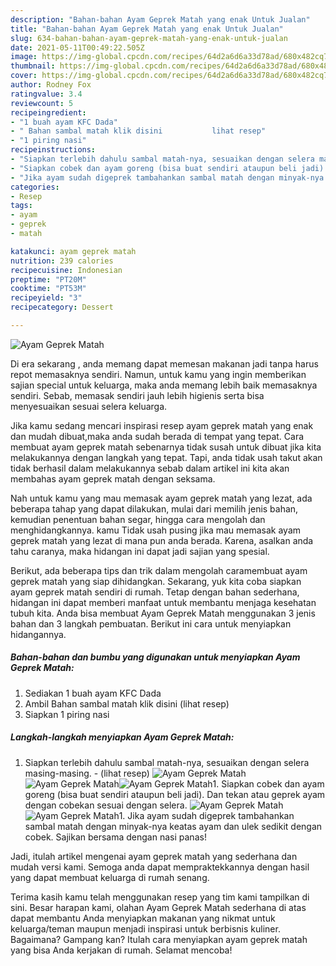 ```yaml
---
description: "Bahan-bahan Ayam Geprek Matah yang enak Untuk Jualan"
title: "Bahan-bahan Ayam Geprek Matah yang enak Untuk Jualan"
slug: 634-bahan-bahan-ayam-geprek-matah-yang-enak-untuk-jualan
date: 2021-05-11T00:49:22.505Z
image: https://img-global.cpcdn.com/recipes/64d2a6d6a33d78ad/680x482cq70/ayam-geprek-matah-foto-resep-utama.jpg
thumbnail: https://img-global.cpcdn.com/recipes/64d2a6d6a33d78ad/680x482cq70/ayam-geprek-matah-foto-resep-utama.jpg
cover: https://img-global.cpcdn.com/recipes/64d2a6d6a33d78ad/680x482cq70/ayam-geprek-matah-foto-resep-utama.jpg
author: Rodney Fox
ratingvalue: 3.4
reviewcount: 5
recipeingredient:
- "1 buah ayam KFC Dada"
- " Bahan sambal matah klik disini           lihat resep"
- "1 piring nasi"
recipeinstructions:
- "Siapkan terlebih dahulu sambal matah-nya, sesuaikan dengan selera masing-masing.           (lihat resep)"
- "Siapkan cobek dan ayam goreng (bisa buat sendiri ataupun beli jadi). Dan tekan atau geprek ayam dengan cobekan sesuai dengan selera."
- "Jika ayam sudah digeprek tambahankan sambal matah dengan minyak-nya keatas ayam dan ulek sedikit dengan cobek. Sajikan bersama dengan nasi panas!"
categories:
- Resep
tags:
- ayam
- geprek
- matah

katakunci: ayam geprek matah 
nutrition: 239 calories
recipecuisine: Indonesian
preptime: "PT20M"
cooktime: "PT53M"
recipeyield: "3"
recipecategory: Dessert

---
```



![Ayam Geprek Matah](https://img-global.cpcdn.com/recipes/64d2a6d6a33d78ad/680x482cq70/ayam-geprek-matah-foto-resep-utama.jpg)

Di era  sekarang , anda memang dapat memesan makanan jadi tanpa harus repot memasaknya sendiri. Namun, untuk kamu yang ingin memberikan sajian special untuk keluarga, maka anda memang lebih baik memasaknya sendiri. Sebab, memasak sendiri jauh lebih higienis serta bisa menyesuaikan sesuai selera keluarga.

Jika kamu sedang mencari inspirasi resep ayam geprek matah yang enak dan mudah dibuat,maka anda sudah berada di tempat yang tepat. Cara membuat ayam geprek matah  sebenarnya tidak susah untuk dibuat jika kita melakukannya dengan langkah yang tepat. Tapi, anda tidak usah takut akan tidak berhasil dalam melakukannya 
sebab dalam artikel ini kita akan membahas ayam geprek matah dengan seksama.  



Nah untuk kamu yang mau memasak ayam geprek matah yang lezat, ada beberapa tahap yang dapat dilakukan, mulai dari memilih jenis bahan, kemudian penentuan bahan segar, hingga cara mengolah dan menghidangkannya. kamu Tidak usah pusing jika mau memasak ayam geprek matah yang lezat di mana pun anda berada. Karena, asalkan anda  tahu caranya, maka hidangan ini dapat jadi sajian yang spesial.

Berikut, ada beberapa tips dan trik dalam mengolah caramembuat ayam geprek matah yang siap dihidangkan. Sekarang, yuk kita coba siapkan ayam geprek matah sendiri di rumah. Tetap dengan bahan sederhana, hidangan ini dapat memberi manfaat untuk membantu menjaga kesehatan tubuh kita. Anda bisa membuat Ayam Geprek Matah menggunakan 3 jenis bahan dan 3 langkah pembuatan. Berikut ini cara untuk menyiapkan hidangannya.

<!--inarticleads1-->

##### Bahan-bahan dan bumbu yang digunakan untuk menyiapkan Ayam Geprek Matah:

1. Sediakan 1 buah ayam KFC Dada
1. Ambil  Bahan sambal matah klik disini           (lihat resep)
1. Siapkan 1 piring nasi




<!--inarticleads2-->

##### Langkah-langkah menyiapkan Ayam Geprek Matah:

1. Siapkan terlebih dahulu sambal matah-nya, sesuaikan dengan selera masing-masing. -           (lihat resep)
<img src="https://img-global.cpcdn.com/steps/7d5937aa49a50567/160x128cq70/ayam-geprek-matah-langkah-memasak-1-foto.jpg" alt="Ayam Geprek Matah"><img src="https://img-global.cpcdn.com/steps/e6ae236829fc9234/160x128cq70/ayam-geprek-matah-langkah-memasak-1-foto.jpg" alt="Ayam Geprek Matah"><img src="https://img-global.cpcdn.com/steps/8f64adaad05216ee/160x128cq70/ayam-geprek-matah-langkah-memasak-1-foto.jpg" alt="Ayam Geprek Matah">1. Siapkan cobek dan ayam goreng (bisa buat sendiri ataupun beli jadi). Dan tekan atau geprek ayam dengan cobekan sesuai dengan selera.
<img src="https://img-global.cpcdn.com/steps/6153ef7895c2a1cc/160x128cq70/ayam-geprek-matah-langkah-memasak-2-foto.jpg" alt="Ayam Geprek Matah"><img src="https://img-global.cpcdn.com/steps/bcdb77e0eee76e8f/160x128cq70/ayam-geprek-matah-langkah-memasak-2-foto.jpg" alt="Ayam Geprek Matah">1. Jika ayam sudah digeprek tambahankan sambal matah dengan minyak-nya keatas ayam dan ulek sedikit dengan cobek. Sajikan bersama dengan nasi panas!




Jadi, itulah artikel mengenai  ayam geprek matah  yang sederhana dan mudah versi kami. Semoga anda dapat mempraktekkannya dengan hasil yang dapat membuat keluarga di rumah senang. 

Terima kasih kamu telah menggunakan resep yang tim kami tampilkan di sini. Besar harapan kami, olahan  Ayam Geprek Matah sederhana di atas dapat membantu Anda menyiapkan makanan yang nikmat untuk keluarga/teman maupun menjadi inspirasi untuk berbisnis kuliner. Bagaimana? Gampang kan? Itulah cara menyiapkan ayam geprek matah yang bisa Anda kerjakan di rumah. Selamat mencoba!

